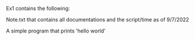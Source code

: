 Ex1 contains the following:

Note.txt that contains all documentations and the script/time as of 9/7/2022

A simple program that prints 'hello world'